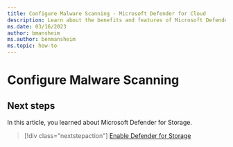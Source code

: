 ```yaml
---
title: Configure Malware Scanning - Microsoft Defender for Cloud
description: Learn about the benefits and features of Microsoft Defender for Storage .
ms.date: 03/16/2023
author: bmansheim
ms.author: benmansheim
ms.topic: how-to
---
```


# Configure Malware Scanning



## Next steps

In this article, you learned about Microsoft Defender for Storage. 

> [!div class="nextstepaction"]
> [Enable Defender for Storage](enable-enhanced-security.md)

